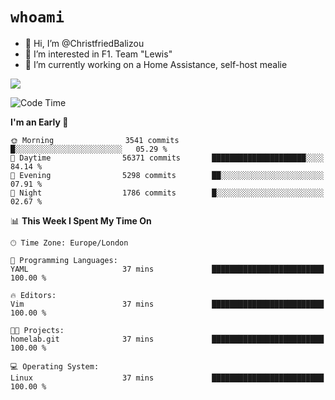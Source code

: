 # `whoami`

- 👋 Hi, I’m @ChristfriedBalizou
- 👀 I’m interested in F1. Team "Lewis"
- 🌱 I’m currently working on a Home Assistance, self-host mealie
<!--
- 💞️ I’m looking to collaborate on
- 📫 How to reach me /dev/stdin
-->


![](https://github-readme-stats.vercel.app/api?username=Christfriedbalizou&show_icons=true&hide_title=true&theme=solarized-dark&count_private=true&hide=stars)
<!-- 
  ![](https://github-readme-stats.vercel.app/api/top-langs/?username=Christfriedbalizou&show_icons=true&hide_title=true&theme=solarized-dark&layout=compact&show_icons=true&count_private=false)
-->


<!--START_SECTION:waka-->
![Code Time](http://img.shields.io/badge/Code%20Time-55%20hrs%2038%20mins-blue)

**I'm an Early 🐤** 

```text
🌞 Morning                3541 commits        █░░░░░░░░░░░░░░░░░░░░░░░░   05.29 % 
🌆 Daytime                56371 commits       █████████████████████░░░░   84.14 % 
🌃 Evening                5298 commits        ██░░░░░░░░░░░░░░░░░░░░░░░   07.91 % 
🌙 Night                  1786 commits        █░░░░░░░░░░░░░░░░░░░░░░░░   02.67 % 
```


📊 **This Week I Spent My Time On** 

```text
🕑︎ Time Zone: Europe/London

💬 Programming Languages: 
YAML                     37 mins             █████████████████████████   100.00 % 

🔥 Editors: 
Vim                      37 mins             █████████████████████████   100.00 % 

🐱‍💻 Projects: 
homelab.git              37 mins             █████████████████████████   100.00 % 

💻 Operating System: 
Linux                    37 mins             █████████████████████████   100.00 % 
```


<!--END_SECTION:waka-->


<!---
ChristfriedBalizou/ChristfriedBalizou is a ✨ special ✨ repository because its `README.md` (this file) appears on your GitHub profile.
You can click the Preview link to take a look at your changes.
--->
